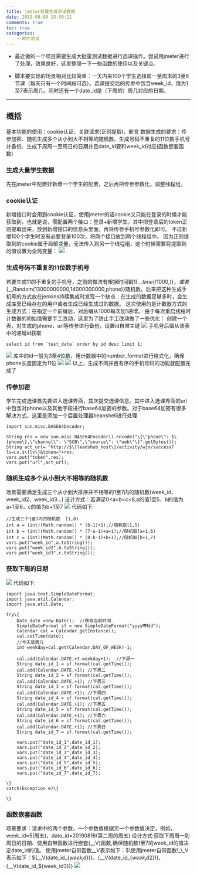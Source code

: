 ```yaml
---
title: jmeter批量生成测试数据
date: 2019-08-09 15:50:21
comments: true
toc: true
categories:
    - 软件测试
---
```

   *  最近做的一个项目需要生成大批量测试数据进行选课操作。尝试用jmeter进行了处理，效果良好，这里整理一下一些函数的使用以及关键点。

   <!--more-->

   *  脚本要实现的场景相对比较简单：一天内来100个学生选择周一至周末的3至6节课（每天只有一个时间段可选）。选课提交后的传参中包含week_id，值为1至7表示周几。同时还有一个date_id是（下周的）周几对应的日期。

---

## 概括

基本功能的使用：cookie认证、关联请求(正则提取)、断言
数据生成的要求：传参加密、随机生成多个从小到大不相等的随机数、生成号码不重复的11位数手机号并备份、生成下周周一至周日的日期并且date_id要和week_id对应(函数嵌套函数)

### 生成大量学生数据

   先在jmeter中配置好新增一个学生的配置，之后再把传参参数化，调整线程组。
   
### cookie认证

   新增接口时会用到cookie认证，使用jmeter的话cookie又只能在登录的时候才能获取到，也就是说，需配置两个接口：登录+新增学生。其中把登录后的token正则提取出来，放到新增接口的信息头里面，再将传参手机号参数化即可。
   不过新增100个学生时没有必要登录100次，将两个接口放到两个线程组中。
   因为正则提取到的cookie属于局部变量，无法传入到另一个线程组，这个时候需要将提取到的值设置为全局变量：
   ![](/uploads/201908/shezhiquanjubian.jpg)

### 生成号码不重复的11位数手机号

   若要生成11的不重复的手机号，之前的做法有根据时间戳1$\{\_\_time(/1000,)\}，或者$\{\_\_Random(13000000000,14000000000,phone)\}随机数。后来把这种生成手机号的方式放在jenkins持续集成时发现一个缺点：在生成的数据足够多时，会生成库里已经存在的用户或者生成已经生成过的数据。
   这次使用的是计数器方式的生成方式：在指定一个前缀后，对后缀从1000每次加1递增。
   由于每次重启线程时计数器的初始值需要手工改动，这里为了防止手工改动做了一些优化：
   创建一个表，对生成的phone，url等传参进行备份，设置id自增主键
   ![](/uploads/201908/test_data.png)
   手机号后缀从该表中的递增id获取

```
select id from `test_data` order by id desc limit 1;
```

   ![](/uploads/201908/table_id.jpg)
   库中的id一般为3至4位数，用计数器中的number_format进行格式化，确保phone长度固定为11位
   ![](/uploads/201908/get_radomphone.jpg)
   ![](/uploads/201908/table_phone.jpg)
   以上，生成不同并且有序的手机号码的功能就配置完成了

### 传参加密

   学生完成选课首先要进入选课界面，其次提交选课信息。其中进入选课界面的url中包含对phone以及其他字段进行base64加密的参数。对于base64加密有很多解决方式，这里是添加一个后置处理器beanshell进行处理
```
import sun.misc.BASE64Decoder;

String res = new sun.misc.BASE64Encoder().encode("\{\"phone\": $\{phone\},\"channel\": \"SCB\",\"source\": \"web\"\}".getBytes());
String act_url= "http://$\{leadshub_host\}/activity/wjx/success?lv=Lv.$\{lv\}&token="+res;
vars.put("token",res);
vars.put("url",act_url);
```

### 随机生成多个从小到大不相等的随机数

   场景需要满足生成三个从小到大排序并不相等的1至7内的随机数(week_id、week_id2、week_id3...)
   设计方式：若满足0<a<b<c<8,a的值1至5，b的值为a+1至6，c的值为b+1至7
![](/uploads/201908/radom_class.jpg)
   代码如下:
```
//生成三个1至7内的随机数  [1,8)
int a = (int)(Math.random() * (6-1)+1);//随机取[1,5)
int b = (int)(Math.random() * (7-a-1)+a+1);//随机取[a+1,6)
int c = (int)(Math.random() * (8-b-1)+b+1);//随机取[b+1,7)
vars.put("week_id",a.toString());
vars.put("week_id2",b.toString());
vars.put("week_id3",c.toString());
```

### 获取下周的日期
![](/uploads/201908/get_date.jpg)
   代码如下:
```
import java.text.SimpleDateFormat;
import java.util.Calendar;
import java.util.Date;

try\{
    Date date =new Date();  //获取当前时间
    SimpleDateFormat sf = new SimpleDateFormat("yyyyMMdd");
    Calendar cal = Calendar.getInstance();
    cal.setTime(date);
    //今天是周几
    int weekday=cal.get(Calendar.DAY_OF_WEEK)-1;

    cal.add(Calendar.DATE,+7-weekday+1);  //下周一
    String date_id_1 = sf.format(cal.getTime());
    cal.add(Calendar.DATE,+1); //下周二
    String date_id_2 = sf.format(cal.getTime());
    cal.add(Calendar.DATE,+1); //下周三
    String date_id_3 = sf.format(cal.getTime());
    cal.add(Calendar.DATE,+1); //下周四
    String date_id_4 = sf.format(cal.getTime());
    cal.add(Calendar.DATE,+1); //下周五
    String date_id_5 = sf.format(cal.getTime());
    cal.add(Calendar.DATE,+1); //下周六
    String date_id_6 = sf.format(cal.getTime());
    cal.add(Calendar.DATE,+1); //下周日
    String date_id_7 = sf.format(cal.getTime());

    vars.put("date_id_1",date_id_1);
    vars.put("date_id_2",date_id_2);
    vars.put("date_id_3",date_id_3);
    vars.put("date_id_4",date_id_4);
    vars.put("date_id_5",date_id_5);
    vars.put("date_id_6",date_id_6);
    vars.put("date_id_7",date_id_7);

\}
catch(Exception e)\{

\}
```

### 函数嵌套函数

   场景要求：请求中的两个参数，一个参数值根据另一个参数值决定，例如，week_id=5(周五)，date_id=20190816(第二周的周五)
   设计方式:获取下周周一到周日的日期、使用自带函数进行嵌套\{\_\_V\}函数,确保随机数1至7的week_id的值决定date_id的值。
   使用jmeter自带函数\_\_V表示如下：$\使用jmeter自带函数\_\_V表示如下：$\{\_\_V(date_id_$\{week_id\})\}、$\{\_\_V(date_id_$\{week_id2\})\}、$\{\_\_V(date_id_$\{week_id3\})\}
![](/uploads/201908/hanshuqiantao.jpg)
